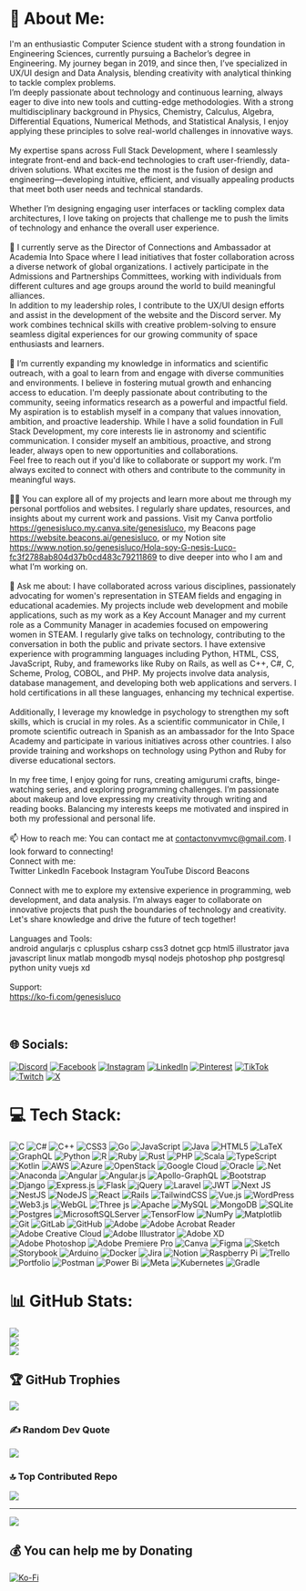 # 💫 About Me:
I'm an enthusiastic Computer Science student with a strong foundation in Engineering Sciences, currently pursuing a Bachelor’s degree in Engineering. My journey began in 2019, and since then, I’ve specialized in UX/UI design and Data Analysis, blending creativity with analytical thinking to tackle complex problems.<br>I’m deeply passionate about technology and continuous learning, always eager to dive into new tools and cutting-edge methodologies. With a strong multidisciplinary background in Physics, Chemistry, Calculus, Algebra, Differential Equations, Numerical Methods, and Statistical Analysis, I enjoy applying these principles to solve real-world challenges in innovative ways.<br><br>My expertise spans across Full Stack Development, where I seamlessly integrate front-end and back-end technologies to craft user-friendly, data-driven solutions. What excites me the most is the fusion of design and engineering—developing intuitive, efficient, and visually appealing products that meet both user needs and technical standards.<br><br>Whether I’m designing engaging user interfaces or tackling complex data architectures, I love taking on projects that challenge me to push the limits of technology and enhance the overall user experience.<br><br>🔭 I currently serve as the Director of Connections and Ambassador at Academia Into Space where I lead initiatives that foster collaboration across a diverse network of global organizations. I actively participate in the Admissions and Partnerships Committees, working with individuals from different cultures and age groups around the world to build meaningful alliances.<br>In addition to my leadership roles, I contribute to the UX/UI design efforts and assist in the development of the website and the Discord server. My work combines technical skills with creative problem-solving to ensure seamless digital experiences for our growing community of space enthusiasts and learners.<br><br>🌱 I’m currently expanding my knowledge in informatics and scientific outreach, with a goal to learn from and engage with diverse communities and environments. I believe in fostering mutual growth and enhancing access to education. I'm deeply passionate about contributing to the community, seeing informatics research as a powerful and impactful field. My aspiration is to establish myself in a company that values innovation, ambition, and proactive leadership. While I have a solid foundation in Full Stack Development, my core interests lie in astronomy and scientific communication. I consider myself an ambitious, proactive, and strong leader, always open to new opportunities and collaborations.<br>Feel free to reach out if you'd like to collaborate or support my work. I'm always excited to connect with others and contribute to the community in meaningful ways.<br><br>👨‍💻 You can explore all of my projects and learn more about me through my personal portfolios and websites. I regularly share updates, resources, and insights about my current work and passions. Visit my Canva portfolio https://genesisluco.my.canva.site/genesisluco, my Beacons page https://website.beacons.ai/genesisluco, or my Notion site https://www.notion.so/genesisluco/Hola-soy-G-nesis-Luco-fc3f2788ab804d37b0cd483c79211869 to dive deeper into who I am and what I’m working on.<br><br>💬 Ask me about: I have collaborated across various disciplines, passionately advocating for women's representation in STEAM fields and engaging in educational academies. My projects include web development and mobile applications, such as my work as a Key Account Manager and my current role as a Community Manager in academies focused on empowering women in STEAM. I regularly give talks on technology, contributing to the conversation in both the public and private sectors. I have extensive experience with programming languages including Python, HTML, CSS, JavaScript, Ruby, and frameworks like Ruby on Rails, as well as C++, C#, C, Scheme, Prolog, COBOL, and PHP. My projects involve data analysis, database management, and developing both web applications and servers. I hold certifications in all these languages, enhancing my technical expertise.<br><br>Additionally, I leverage my knowledge in psychology to strengthen my soft skills, which is crucial in my roles. As a scientific communicator in Chile, I promote scientific outreach in Spanish as an ambassador for the Into Space Academy and participate in various initiatives across other countries. I also provide training and workshops on technology using Python and Ruby for diverse educational sectors.<br><br>In my free time, I enjoy going for runs, creating amigurumi crafts, binge-watching series, and exploring programming challenges. I’m passionate about makeup and love expressing my creativity through writing and reading books. Balancing my interests keeps me motivated and inspired in both my professional and personal life.<br><br>📫 How to reach me: You can contact me at contactonvvmvc@gmail.com. I look forward to connecting!<br>Connect with me:<br>Twitter LinkedIn Facebook Instagram YouTube Discord Beacons<br><br>Connect with me to explore my extensive experience in programming, web development, and data analysis. I’m always eager to collaborate on innovative projects that push the boundaries of technology and creativity. Let's share knowledge and drive the future of tech together!<br><br>Languages and Tools:<br>android angularjs c cplusplus csharp css3 dotnet gcp html5 illustrator java javascript linux matlab mongodb mysql nodejs photoshop php postgresql python unity vuejs xd<br><br>Support:<br>https://ko-fi.com/genesisluco<br><br><br>


## 🌐 Socials:
[![Discord](https://img.shields.io/badge/Discord-%237289DA.svg?logo=discord&logoColor=white)](https://discord.gg/genesisluco) [![Facebook](https://img.shields.io/badge/Facebook-%231877F2.svg?logo=Facebook&logoColor=white)](https://facebook.com/genesisluco) [![Instagram](https://img.shields.io/badge/Instagram-%23E4405F.svg?logo=Instagram&logoColor=white)](https://instagram.com/lucogenesis) [![LinkedIn](https://img.shields.io/badge/LinkedIn-%230077B5.svg?logo=linkedin&logoColor=white)](https://linkedin.com/in/genesissluco) [![Pinterest](https://img.shields.io/badge/Pinterest-%23E60023.svg?logo=Pinterest&logoColor=white)](https://pinterest.com/lucogenesis) [![TikTok](https://img.shields.io/badge/TikTok-%23000000.svg?logo=TikTok&logoColor=white)](https://tiktok.com/@lucogenesis) [![Twitch](https://img.shields.io/badge/Twitch-%239146FF.svg?logo=Twitch&logoColor=white)](https://twitch.tv/lucogenesis) [![X](https://img.shields.io/badge/X-black.svg?logo=X&logoColor=white)](https://x.com/codingnaomi) 

# 💻 Tech Stack:
![C](https://img.shields.io/badge/c-%2300599C.svg?style=flat&logo=c&logoColor=white) ![C#](https://img.shields.io/badge/c%23-%23239120.svg?style=flat&logo=csharp&logoColor=white) ![C++](https://img.shields.io/badge/c++-%2300599C.svg?style=flat&logo=c%2B%2B&logoColor=white) ![CSS3](https://img.shields.io/badge/css3-%231572B6.svg?style=flat&logo=css3&logoColor=white) ![Go](https://img.shields.io/badge/go-%2300ADD8.svg?style=flat&logo=go&logoColor=white) ![JavaScript](https://img.shields.io/badge/javascript-%23323330.svg?style=flat&logo=javascript&logoColor=%23F7DF1E) ![Java](https://img.shields.io/badge/java-%23ED8B00.svg?style=flat&logo=openjdk&logoColor=white) ![HTML5](https://img.shields.io/badge/html5-%23E34F26.svg?style=flat&logo=html5&logoColor=white) ![LaTeX](https://img.shields.io/badge/latex-%23008080.svg?style=flat&logo=latex&logoColor=white) ![GraphQL](https://img.shields.io/badge/-GraphQL-E10098?style=flat&logo=graphql&logoColor=white) ![Python](https://img.shields.io/badge/python-3670A0?style=flat&logo=python&logoColor=ffdd54) ![R](https://img.shields.io/badge/r-%23276DC3.svg?style=flat&logo=r&logoColor=white) ![Ruby](https://img.shields.io/badge/ruby-%23CC342D.svg?style=flat&logo=ruby&logoColor=white) ![Rust](https://img.shields.io/badge/rust-%23000000.svg?style=flat&logo=rust&logoColor=white) ![PHP](https://img.shields.io/badge/php-%23777BB4.svg?style=flat&logo=php&logoColor=white) ![Scala](https://img.shields.io/badge/scala-%23DC322F.svg?style=flat&logo=scala&logoColor=white) ![TypeScript](https://img.shields.io/badge/typescript-%23007ACC.svg?style=flat&logo=typescript&logoColor=white) ![Kotlin](https://img.shields.io/badge/kotlin-%237F52FF.svg?style=flat&logo=kotlin&logoColor=white) ![AWS](https://img.shields.io/badge/AWS-%23FF9900.svg?style=flat&logo=amazon-aws&logoColor=white) ![Azure](https://img.shields.io/badge/azure-%230072C6.svg?style=flat&logo=microsoftazure&logoColor=white) ![OpenStack](https://img.shields.io/badge/Openstack-%23f01742.svg?style=flat&logo=openstack&logoColor=white) ![Google Cloud](https://img.shields.io/badge/GoogleCloud-%234285F4.svg?style=flat&logo=google-cloud&logoColor=white) ![Oracle](https://img.shields.io/badge/Oracle-F80000?style=flat&logo=oracle&logoColor=white) ![.Net](https://img.shields.io/badge/.NET-5C2D91?style=flat&logo=.net&logoColor=white) ![Anaconda](https://img.shields.io/badge/Anaconda-%2344A833.svg?style=flat&logo=anaconda&logoColor=white) ![Angular](https://img.shields.io/badge/angular-%23DD0031.svg?style=flat&logo=angular&logoColor=white) ![Angular.js](https://img.shields.io/badge/angular.js-%23E23237.svg?style=flat&logo=angularjs&logoColor=white) ![Apollo-GraphQL](https://img.shields.io/badge/-ApolloGraphQL-311C87?style=flat&logo=apollo-graphql) ![Bootstrap](https://img.shields.io/badge/bootstrap-%238511FA.svg?style=flat&logo=bootstrap&logoColor=white) ![Django](https://img.shields.io/badge/django-%23092E20.svg?style=flat&logo=django&logoColor=white) ![Express.js](https://img.shields.io/badge/express.js-%23404d59.svg?style=flat&logo=express&logoColor=%2361DAFB) ![Flask](https://img.shields.io/badge/flask-%23000.svg?style=flat&logo=flask&logoColor=white) ![jQuery](https://img.shields.io/badge/jquery-%230769AD.svg?style=flat&logo=jquery&logoColor=white) ![Laravel](https://img.shields.io/badge/laravel-%23FF2D20.svg?style=flat&logo=laravel&logoColor=white) ![JWT](https://img.shields.io/badge/JWT-black?style=flat&logo=JSON%20web%20tokens) ![Next JS](https://img.shields.io/badge/Next-black?style=flat&logo=next.js&logoColor=white) ![NestJS](https://img.shields.io/badge/nestjs-%23E0234E.svg?style=flat&logo=nestjs&logoColor=white) ![NodeJS](https://img.shields.io/badge/node.js-6DA55F?style=flat&logo=node.js&logoColor=white) ![React](https://img.shields.io/badge/react-%2320232a.svg?style=flat&logo=react&logoColor=%2361DAFB) ![Rails](https://img.shields.io/badge/rails-%23CC0000.svg?style=flat&logo=ruby-on-rails&logoColor=white) ![TailwindCSS](https://img.shields.io/badge/tailwindcss-%2338B2AC.svg?style=flat&logo=tailwind-css&logoColor=white) ![Vue.js](https://img.shields.io/badge/vue.js-%2335495e.svg?style=flat&logo=vuedotjs&logoColor=%234FC08D) ![WordPress](https://img.shields.io/badge/WordPress-%23117AC9.svg?style=flat&logo=WordPress&logoColor=white) ![Web3.js](https://img.shields.io/badge/web3.js-F16822?style=flat&logo=web3.js&logoColor=white) ![WebGL](https://img.shields.io/badge/WebGL-990000?logo=webgl&logoColor=white&style=flat) ![Three js](https://img.shields.io/badge/threejs-black?style=flat&logo=three.js&logoColor=white) ![Apache](https://img.shields.io/badge/apache-%23D42029.svg?style=flat&logo=apache&logoColor=white) ![MySQL](https://img.shields.io/badge/mysql-4479A1.svg?style=flat&logo=mysql&logoColor=white) ![MongoDB](https://img.shields.io/badge/MongoDB-%234ea94b.svg?style=flat&logo=mongodb&logoColor=white) ![SQLite](https://img.shields.io/badge/sqlite-%2307405e.svg?style=flat&logo=sqlite&logoColor=white) ![Postgres](https://img.shields.io/badge/postgres-%23316192.svg?style=flat&logo=postgresql&logoColor=white) ![MicrosoftSQLServer](https://img.shields.io/badge/Microsoft%20SQL%20Server-CC2927?style=flat&logo=microsoft%20sql%20server&logoColor=white) ![TensorFlow](https://img.shields.io/badge/TensorFlow-%23FF6F00.svg?style=flat&logo=TensorFlow&logoColor=white) ![NumPy](https://img.shields.io/badge/numpy-%23013243.svg?style=flat&logo=numpy&logoColor=white) ![Matplotlib](https://img.shields.io/badge/Matplotlib-%23ffffff.svg?style=flat&logo=Matplotlib&logoColor=black) ![Git](https://img.shields.io/badge/git-%23F05033.svg?style=flat&logo=git&logoColor=white) ![GitLab](https://img.shields.io/badge/gitlab-%23181717.svg?style=flat&logo=gitlab&logoColor=white) ![GitHub](https://img.shields.io/badge/github-%23121011.svg?style=flat&logo=github&logoColor=white) ![Adobe](https://img.shields.io/badge/adobe-%23FF0000.svg?style=flat&logo=adobe&logoColor=white) ![Adobe Acrobat Reader](https://img.shields.io/badge/Adobe%20Acrobat%20Reader-EC1C24.svg?style=flat&logo=Adobe%20Acrobat%20Reader&logoColor=white) ![Adobe Creative Cloud](https://img.shields.io/badge/Adobe%20Creative%20Cloud-DA1F26.svg?style=flat&logo=Adobe%20Creative%20Cloud&logoColor=white) ![Adobe Illustrator](https://img.shields.io/badge/adobe%20illustrator-%23FF9A00.svg?style=flat&logo=adobe%20illustrator&logoColor=white) ![Adobe XD](https://img.shields.io/badge/Adobe%20XD-470137?style=flat&logo=Adobe%20XD&logoColor=#FF61F6) ![Adobe Photoshop](https://img.shields.io/badge/adobe%20photoshop-%2331A8FF.svg?style=flat&logo=adobe%20photoshop&logoColor=white) ![Adobe Premiere Pro](https://img.shields.io/badge/Adobe%20Premiere%20Pro-9999FF.svg?style=flat&logo=Adobe%20Premiere%20Pro&logoColor=white) ![Canva](https://img.shields.io/badge/Canva-%2300C4CC.svg?style=flat&logo=Canva&logoColor=white) ![Figma](https://img.shields.io/badge/figma-%23F24E1E.svg?style=flat&logo=figma&logoColor=white) ![Sketch](https://img.shields.io/badge/Sketch-FFB387?style=flat&logo=sketch&logoColor=black) ![Storybook](https://img.shields.io/badge/-Storybook-FF4785?style=flat&logo=storybook&logoColor=white) ![Arduino](https://img.shields.io/badge/-Arduino-00979D?style=flat&logo=Arduino&logoColor=white) ![Docker](https://img.shields.io/badge/docker-%230db7ed.svg?style=flat&logo=docker&logoColor=white) ![Jira](https://img.shields.io/badge/jira-%230A0FFF.svg?style=flat&logo=jira&logoColor=white) ![Notion](https://img.shields.io/badge/Notion-%23000000.svg?style=flat&logo=notion&logoColor=white) ![Raspberry Pi](https://img.shields.io/badge/-RaspberryPi-C51A4A?style=flat&logo=Raspberry-Pi) ![Trello](https://img.shields.io/badge/Trello-%23026AA7.svg?style=flat&logo=Trello&logoColor=white) ![Portfolio](https://img.shields.io/badge/Portfolio-%23000000.svg?style=flat&logo=firefox&logoColor=#FF7139) ![Postman](https://img.shields.io/badge/Postman-FF6C37?style=flat&logo=postman&logoColor=white) ![Power Bi](https://img.shields.io/badge/power_bi-F2C811?style=flat&logo=powerbi&logoColor=black) ![Meta](https://img.shields.io/badge/Meta-%230467DF.svg?style=flat&logo=Meta&logoColor=white) ![Kubernetes](https://img.shields.io/badge/kubernetes-%23326ce5.svg?style=flat&logo=kubernetes&logoColor=white) ![Gradle](https://img.shields.io/badge/Gradle-02303A.svg?style=flat&logo=Gradle&logoColor=white)
# 📊 GitHub Stats:
![](https://github-readme-stats.vercel.app/api?username=genesisluco&theme=nightowl&hide_border=true&include_all_commits=false&count_private=false)<br/>
![](https://github-readme-streak-stats.herokuapp.com/?user=genesisluco&theme=nightowl&hide_border=true)<br/>
![](https://github-readme-stats.vercel.app/api/top-langs/?username=genesisluco&theme=nightowl&hide_border=true&include_all_commits=false&count_private=false&layout=compact)

## 🏆 GitHub Trophies
![](https://github-profile-trophy.vercel.app/?username=genesisluco&theme=onedark&no-frame=false&no-bg=true&margin-w=4)

### ✍️ Random Dev Quote
![](https://quotes-github-readme.vercel.app/api?type=vetical&theme=tokyonight)

### 🔝 Top Contributed Repo
![](https://github-contributor-stats.vercel.app/api?username=genesisluco&limit=5&theme=one_dark_pro&combine_all_yearly_contributions=true)

---
[![](https://visitcount.itsvg.in/api?id=genesisluco&icon=7&color=11)](https://visitcount.itsvg.in)

  ## 💰 You can help me by Donating
  [![Ko-Fi](https://img.shields.io/badge/Ko--fi-F16061?style=for-the-badge&logo=ko-fi&logoColor=white)](https://ko-fi.com/genesisluco) 

  
<!-- Proudly created with GPRM ( https://gprm.itsvg.in ) -->

